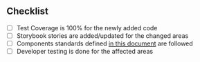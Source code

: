 ## Checklist

- [ ] Test Coverage is 100% for the newly added code
- [ ] Storybook stories are added/updated for the changed areas
- [ ] Components standards defined [in this document](https://docs.google.com/document/d/16_Nd3VxE_lTD9pVkONQ0egn7IiwyX1pVXZjzl-V4tU8/) are followed
- [ ] Developer testing is done for the affected areas
